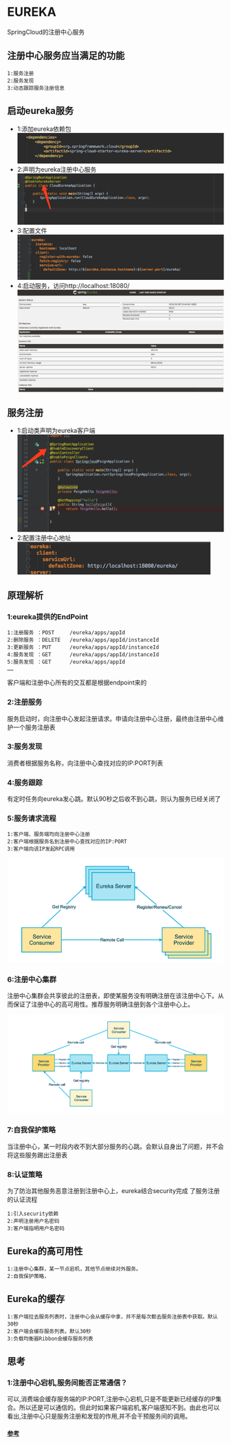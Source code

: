 # EUREKA
 SpringCloud的注册中心服务
 
## 注册中心服务应当满足的功能
  ```
1:服务注册
2:服务发现
3:动态跟踪服务注册信息
  ```
  
## 启动eureka服务
* 1:添加eureka依赖包
	![eureka依赖包](https://github.com/MrSummer33/blogs/blob/master/PICTURES/SPRING-CLOUD/EUREKA/maven_dependency.png)
* 2:声明为eureka注册中心服务
	![启动类配置](https://github.com/MrSummer33/blogs/blob/master/PICTURES/SPRING-CLOUD/EUREKA/EnableEurekaServerAnnotation.png)
* 3:配置文件
	![配置文件](https://github.com/MrSummer33/blogs/blob/master/PICTURES/SPRING-CLOUD/EUREKA/server-config.png)
* 4:启动服务，访问http://localhost:18080/
	![dashboard](https://github.com/MrSummer33/blogs/blob/master/PICTURES/SPRING-CLOUD/EUREKA/dashboard.png)
	
## 服务注册
 * 1:启动类声明为eureka客户端
 		![配置文件](https://github.com/MrSummer33/blogs/blob/master/PICTURES/SPRING-CLOUD/EUREKA/client-main.png)
 * 2:配置注册中心地址
 	 ![配置文件](https://github.com/MrSummer33/blogs/blob/master/PICTURES/SPRING-CLOUD/EUREKA/client-config.png)
 	 
## 原理解析
### 1:eureka提供的EndPoint
```
1:注册服务 ：POST     /eureka/apps/appId         
2:删除服务 ：DELETE   /eureka/apps/appId/instanceId
3:更新服务 ：PUT      /eureka/apps/appId/instanceId
4:服务发现 ：GET      /eureka/apps/appId/instanceId
5:服务发现 ：GET      /eureka/apps/appId
……
```
客户端和注册中心所有的交互都是根据endpoint来的

### 2:注册服务
服务启动时，向注册中心发起注册请求。申请向注册中心注册，最终由注册中心维护一个服务注册表
	
### 3:服务发现
消费者根据服务名称，向注册中心查找对应的IP:PORT列表
	
### 4:服务跟踪
有定时任务向eureka发心跳。默认90秒之后收不到心跳，则认为服务已经关闭了
   
### 5:服务请求流程
```
1:客户端、服务端均向注册中心注册
2:客户端根据服务名到注册中心查找对应的IP:PORT
3:客户端向该IP发起RPC调用
```
![调用原理](https://github.com/MrSummer33/blogs/blob/master/PICTURES/SPRING-CLOUD/EUREKA/调用原理.png)

### 6:注册中心集群
注册中心集群会共享彼此的注册表，即使某服务没有明确注册在该注册中心下。从而保证了注册中心的高可用性。推荐服务明确注册到各个注册中心上。

![集群原理](https://github.com/MrSummer33/blogs/blob/master/PICTURES/SPRING-CLOUD/EUREKA/集群原理.png)

### 7:自我保护策略
当注册中心，某一时段内收不到大部分服务的心跳。会默认自身出了问题，并不会将这些服务踢出注册表

### 8:认证策略
为了防治其他服务恶意注册到注册中心上，eureka结合security完成
了服务注册的认证流程
```
1:引入security依赖
2:声明注册用户名密码
3:客户端指明用户名密码
```

## Eureka的高可用性
```
1:注册中心集群，某一节点宕机，其他节点继续对外服务。
2:自我保护策略，
```

## Eureka的缓存
```
1:客户端拉去服务列表时，注册中心会从缓存中拿，并不是每次都去服务注册表中获取。默认30秒
2:客户端会缓存服务列表。默认30秒
3:负载均衡器Ribbon会缓存服务列表
```

## 思考
### 1:注册中心宕机,服务间能否正常通信？
可以,消费端会缓存服务端的IP:PORT,注册中心宕机,只是不能更新已经缓存的IP集合。所以还是可以通信的。但此时如果客户端宕机,客户端感知不到。由此也可以看出,注册中心只是服务注册和发现的作用,并不会干预服务间的调用。

#### [参考](https://blog.csdn.net/neosmith/article/details/53131023)
